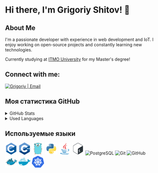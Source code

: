 # Hi there, I'm Grigoriy Shitov! 👋

## About Me
I'm a passionate developer with experience in web development and IoT. I enjoy working on open-source projects and constantly learning new technologies.

Currently studying at [ITMO University][itmo] for my Master's degree!
## Connect with me:

[<img src="https://img.icons8.com/color/48/000000/gmail.png" alt="Grigoriy | Email" width="40px" />][email]


## Моя статистика GitHub
<details>
<summary>GitHub Stats</summary>

![Статистика](https://github-readme-stats.vercel.app/api?username=GrigoriyShitov&show_icons=true&rank_icon=github&theme=radical)

</details>

<details>
<summary>Used Languages</summary>

![Топ языков](https://github-readme-stats.vercel.app/api/top-langs/?username=GrigoriyShitov&layout=compact&size_weight=0.1&theme=radical)

</details>



## Используемые языки
<img src="https://raw.githubusercontent.com/devicons/devicon/master/icons/c/c-original.svg" alt="C" width="40" height="40"/>
<img src="https://raw.githubusercontent.com/devicons/devicon/master/icons/cplusplus/cplusplus-original.svg" alt="C++" width="40" height="40"/>
<img src="https://raw.githubusercontent.com/devicons/devicon/master/icons/go/go-original.svg" alt="Go" width="40" height="40"/>
<img src="https://raw.githubusercontent.com/devicons/devicon/master/icons/python/python-original.svg" alt="Python" width="40" height="40"/>
<img src="https://raw.githubusercontent.com/devicons/devicon/master/icons/java/java-original.svg" alt="Java" width="40" height="40"/>
<img src="https://raw.githubusercontent.com/devicons/devicon/master/icons/bash/bash-original.svg" alt="Shell" width="40" height="40"/>
<img src="https://cdn.jsdelivr.net/gh/devicons/devicon/icons/postgresql/postgresql-original-wordmark.svg" alt="PostgreSQL"  width="40px" />

<img src="https://cdn.jsdelivr.net/gh/devicons/devicon/icons/git/git-original-wordmark.svg" alt="Git" width="40px" />
<img src="https://cdn.jsdelivr.net/gh/devicons/devicon/icons/github/github-original-wordmark.svg" alt="GitHub" width="40px" />

<img src="https://raw.githubusercontent.com/devicons/devicon/master/icons/docker/docker-original.svg" alt="Docker" width="40" height="40"/>
<img src="https://raw.githubusercontent.com/devicons/devicon/master/icons/docker/docker-plain.svg" alt="Docker Compose" width="40" height="40"/>
<img src="https://raw.githubusercontent.com/devicons/devicon/master/icons/kubernetes/kubernetes-plain.svg" alt="Kubernetes" width="40" height="40"/>



<!-- Links to my pages -->
[email]: mailto:grisha.shitob1@gmail.com
[itmo]: https://itmo.ru
